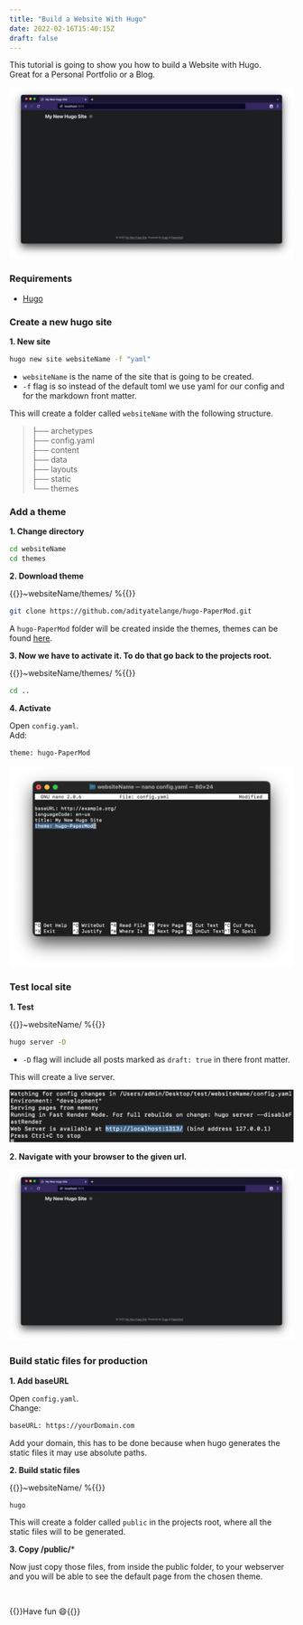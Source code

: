```yaml
---
title: "Build a Website With Hugo"
date: 2022-02-16T15:40:15Z
draft: false
---
```


This tutorial is going to show you how to build a Website with Hugo.  
Great for a Personal Portfolio or a Blog.

![Hugo website final result](/images/build-a-website-with-hugo-final-result.png#center)

### Requirements

* <a href="https://gohugo.io/getting-started/installing/" target="_blank">Hugo</a>

### Create a new hugo site

**1. New site**

```bash
hugo new site websiteName -f "yaml"
```
* ``websiteName`` is the name of the site that is going to be created.
* ``-f`` flag is so instead of the default toml we use yaml for our config and for the markdown front matter.

This will create a folder called ``websiteName`` with the following structure.

> ├── archetypes  
> ├── config.yaml  
> ├── content  
> ├── data  
> ├── layouts  
> ├── static  
> └── themes

### Add a theme

**1. Change directory**

```bash
cd websiteName
cd themes
```

**2. Download theme**

{{<pwd>}}~websiteName/themes/ %{{</pwd>}}

```bash
git clone https://github.com/adityatelange/hugo-PaperMod.git
```

A ``hugo-PaperMod`` folder will be created inside the themes, themes can be found <a href="https://themes.gohugo.io/" rel="noreferrer" target="_blank">here</a>.

**3. Now we have to activate it. To do that go back to the projects root.**

{{<pwd>}}~websiteName/themes/ %{{</pwd>}}

```bash
cd ..
```

**4. Activate**

Open ``config.yaml``.  
Add:

```bash
theme: hugo-PaperMod
```

![Hugo add theme](/images/build-a-website-with-hugo-add-theme.png#center)

### Test local site

**1. Test**

{{<pwd>}}~websiteName/ %{{</pwd>}}

```bash
hugo server -D
```

* ``-D`` flag will include all posts marked as ``draft: true`` in there front matter.

This will create a live server.

![Hugo test site](/images/build-a-website-with-hugo-test-site.png#center)

**2. Navigate with your browser to the given url.**

![Hugo website final result](/images/build-a-website-with-hugo-final-result.png#center)

### Build static files for production

**1. Add baseURL**

Open ``config.yaml``.  
Change:

```bash
baseURL: https://yourDomain.com
```

Add your domain, this has to be done because when hugo generates the static files it may use absolute paths.

**2. Build static files**

{{<pwd>}}~websiteName/ %{{</pwd>}}

```bash
hugo
```

This will create a folder called ``public`` in the projects root, where all the static files will to be generated. 

**3. Copy /public/***

Now just copy those files, from inside the public folder, to your webserver and you will be able to see the default page from the chosen theme.  

<br>

{{<endMessage>}}Have fun 😄{{</endMessage>}}